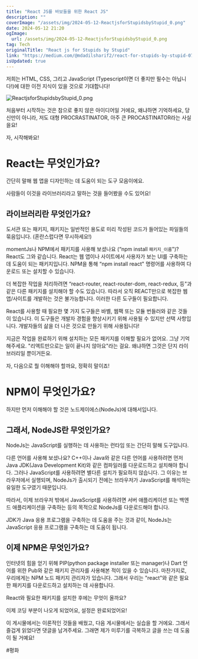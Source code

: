 ```yaml
---
title: "React JS를 바보들을 위한 React JS"
description: ""
coverImage: "/assets/img/2024-05-12-ReactjsforStupidsbyStupid_0.png"
date: 2024-05-12 21:20
ogImage: 
  url: /assets/img/2024-05-12-ReactjsforStupidsbyStupid_0.png
tag: Tech
originalTitle: "React js for Stupids by Stupid"
link: "https://medium.com/@mdadilsharif2/react-for-stupids-by-stupid-075269c9c900"
isUpdated: true
---
```





저희는 HTML, CSS, 그리고 JavaScript (Typescript이면 더 좋지만 필수는 아닙니다!)에 대한 이전 지식이 있을 것으로 기대합니다!

![ReactjsforStupidsbyStupid_0.png](/assets/img/2024-05-12-ReactjsforStupidsbyStupid_0.png)

처음부터 시작하는 것은 참으로 좋지 않은 아이디어일 거에요, 왜냐하면 기억하세요, 당신만이 아니라, 저도 대형 PROCRASTINATOR, 아주 큰 PROCASTINATOR라는 사실을요!

자, 시작해봐요!



# React는 무엇인가요?

간단히 말해 웹 앱을 디자인하는 데 도움이 되는 도구 모음이에요.

사람들이 이것을 라이브러리라고 말하는 것을 들어봤을 수도 있어요!

## 라이브러리란 무엇인가요?



도서관 또는 패키지, 패키지는 일반적인 용도로 미리 작성된 코드가 들어있는 파일들의 묶음입니다. (혼란스럽다면 무시하세요!)

momentJs나 NPM에서 패키지를 사용해 보셨나요 (“npm install `패키지_이름`")? React도 그와 같습니다. React는 웹 앱이나 사이트에서 사용자가 보는 UI를 구축하는 데 도움이 되는 패키지입니다. NPM을 통해 “npm install react" 명령어를 사용하여 다운로드 또는 설치할 수 있습니다.

더 복잡한 작업을 처리하려면 “react-router, react-router-dom, react-redux, 등"과 같은 다른 패키지를 설치해야 할 수도 있습니다. 따라서 오직 REACT만으로 복잡한 웹 앱/사이트를 개발하는 것은 불가능합니다. 이러한 다른 도구들이 필요합니다.

React를 사용할 때 필요한 몇 가지 도구들은 바벨, 웹팩 또는 모듈 번들러와 같은 것들이 있습니다. 이 도구들은 개발자 경험을 향상시키기 위해 사용될 수 있지만 선택 사항입니다. 개발자들의 삶을 더 나은 것으로 만들기 위해 사용됩니다!



지금은 작업을 완료하기 위해 설치하는 모든 패키지를 이해할 필요가 없어요. 그냥 기억해주세요. "리액트만으로는 일이 끝나지 않아요"라는 걸요. 왜냐하면 그것은 단지 라이브러리일 뿐이거든요.

자, 다음으로 뭘 이해해야 할까요, 정확히 말이죠!

# NPM이 무엇인가요?

하지만 먼저 이해해야 할 것은 노드제이에스(NodeJs)에 대해서입니다.



## 그래서, NodeJS란 무엇인가요?

NodeJs는 JavaScript를 실행하는 데 사용하는 런타임 또는 간단히 말해 도구입니다.

다른 언어를 사용해 보셨나요? C++이나 Java와 같은 다른 언어를 사용하려면 먼저 Java JDK(Java Development Kit)와 같은 컴파일러를 다운로드하고 설치해야 합니다. 그러나 JavaScript를 사용하려면 별다른 설치가 필요하지 않습니다. 그 이유는 브라우저에서 실행되며, NodeJs가 출시되기 전에는 브라우저가 JavaScript를 해석하는 유일한 도구였기 때문입니다.

따라서, 이제 브라우저 밖에서 JavaScript를 사용하려면 서버 애플리케이션 또는 백엔드 애플리케이션을 구축하는 등의 목적으로 NodeJs를 다운로드해야 합니다.



JDK가 Java 응용 프로그램을 구축하는 데 도움을 주는 것과 같이, NodeJs는 JavaScript 응용 프로그램을 구축하는 데 도움이 됩니다.

## 이제 NPM은 무엇인가요?

인터넷의 힘을 얻기 위해 PIP(python package installer 또는 manager)나 Dart 언어를 위한 Pub와 같은 패키지 관리자를 사용해본 적이 있을 수 있습니다. 마찬가지로, 우리에게는 NPM 노드 패키지 관리자가 있습니다. 그래서 우리는 "react"와 같은 필요한 패키지를 다운로드하고 설치하는 데 사용합니다.

React와 필요한 패키지를 설치한 후에는 무엇이 올까요?



이제 코딩 부분이 나오게 되었어요, 설정은 완료되었어요!

이 게시물에서는 이론적인 것들을 배웠고, 다음 게시물에서는 실습을 할 거에요. 그래서 즐겁게 읽었다면 댓글을 남겨주세요. 그래면 제가 미루기를 극복하고 글을 쓰는 데 도움이 될 거예요!

#평화